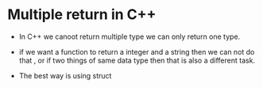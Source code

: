 # Multiple return in C++

- In C++ we canoot return multiple type we can only return one type.

- if we want a function to return a integer and a string then we can not do that , or if two things of same data type then that is also a different task.

- The best way is using struct
